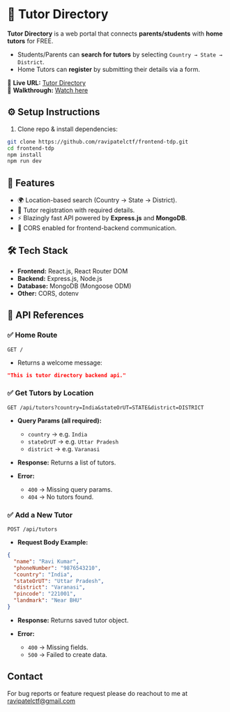 # 📘 Tutor Directory

**Tutor Directory** is a web portal that connects **parents/students** with **home tutors** for FREE.

* Students/Parents can **search for tutors** by selecting `Country → State → District`.
* Home Tutors can **register** by submitting their details via a form.

🔗 **Live URL:** [Tutor Directory](https://tutordirectory.vercel.app/)<br>
🎥 **Walkthrough:** [Watch here](https://tutordirectory.vercel.app/)

## ⚙️ Setup Instructions

1. Clone repo & install dependencies:

```bash
git clone https://github.com/ravipatelctf/frontend-tdp.git
cd frontend-tdp
npm install
npm run dev
```

## 🚀 Features

* 🌍 Location-based search (Country → State → District).
* 📝 Tutor registration with required details.
* ⚡ Blazingly fast API powered by **Express.js** and **MongoDB**.
* 🔄 CORS enabled for frontend-backend communication.

## 🛠️ Tech Stack

* **Frontend:** React.js, React Router DOM
* **Backend:** Express.js, Node.js
* **Database:** MongoDB (Mongoose ODM)
* **Other:** CORS, dotenv

## 📂 API References

### ✅ Home Route

`GET /`

* Returns a welcome message:

```json
"This is tutor directory backend api."
```

### ✅ Get Tutors by Location

`GET /api/tutors?country=India&stateOrUT=STATE&district=DISTRICT`

* **Query Params (all required):**

  * `country` → e.g. `India`
  * `stateOrUT` → e.g. `Uttar Pradesh`
  * `district` → e.g. `Varanasi`
* **Response:** Returns a list of tutors.
* **Error:**

  * `400` → Missing query params.
  * `404` → No tutors found.

### ✅ Add a New Tutor

`POST /api/tutors`

* **Request Body Example:**

```json
{
  "name": "Ravi Kumar",
  "phoneNumber": "9876543210",
  "country": "India",
  "stateOrUT": "Uttar Pradesh",
  "district": "Varanasi",
  "pincode": "221001",
  "landmark": "Near BHU"
}
```

* **Response:** Returns saved tutor object.
* **Error:**

  * `400` → Missing fields.
  * `500` → Failed to create data.

## Contact

For bug reports or feature request please do reachout to me at ravipatelctf@gmail.com
